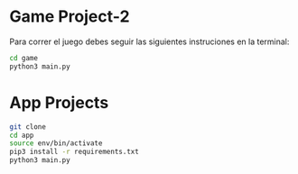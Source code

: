 # Game Project-2

Para correr el juego debes seguir las siguientes instruciones en la terminal:


```sh
cd game
python3 main.py
```

# App Projects
```sh
git clone 
cd app
source env/bin/activate
pip3 install -r requirements.txt
python3 main.py
```
